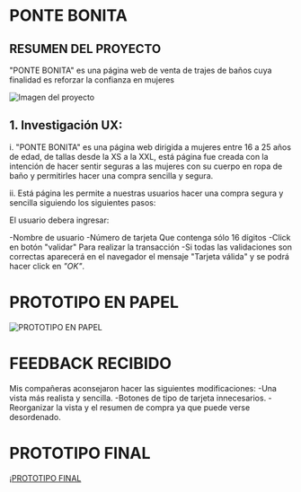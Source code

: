 # PONTE BONITA

## RESUMEN DEL PROYECTO

"PONTE BONITA" es una página web de venta de trajes de baños cuya finalidad es reforzar la confianza en mujeres

![Imagen del proyecto](https://drive.google.com/file/d/1KP3qOH8jRxieCJyxuaBcbuxYjiGx3kiT/view?usp=sharing)

## 1. Investigación UX:
i. "PONTE BONITA" es una página web dirigida a mujeres entre 16 a 25 años de edad, de tallas desde la XS a la XXL, está página fue creada con la intención de hacer sentir seguras a las mujeres con su cuerpo en ropa de baño y permitirles hacer una compra sencilla y segura.

ii. Está página les permite a nuestras usuarios hacer una compra segura y sencilla siguiendo los siguientes pasos:

El usuario debera ingresar:

-Nombre de usuario
-Número de tarjeta Que contenga sólo 16 dígitos
-Click en botón "validar" Para realizar la transacción
-Si todas las validaciones son correctas aparecerá en el navegador el mensaje "Tarjeta válida" y se podrá hacer click en *"OK"*.

# PROTOTIPO EN PAPEL 

![PROTOTIPO EN PAPEL](https://drive.google.com/file/d/15sCimcm4IYlGY1AmrEBOoC24X2mHa5Dz/view?usp=sharing)

# FEEDBACK RECIBIDO

Mis compañeras aconsejaron hacer las siguientes modificaciones:
-Una vista más realista y sencilla.
-Botones de tipo de tarjeta innecesarios.
-Reorganizar la vista y el resumen de compra ya que puede verse desordenado.

# PROTOTIPO FINAL 

¡[PROTOTIPO FINAL](https://www.figma.com/file/rmgSlsnp9zi9jKbgYsKS0i/Untitled?node-id=1%3A2)
